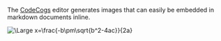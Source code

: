 The [CodeCogs](https://www.codecogs.com/latex/eqneditor.php) editor generates images that can easily be embedded in markdown documents inline.

<img src="https://latex.codecogs.com/svg.latex?\Large&space;x=\frac{-b\pm\sqrt{b^2-4ac}}{2a}" title="\Large x=\frac{-b\pm\sqrt{b^2-4ac}}{2a}" />
